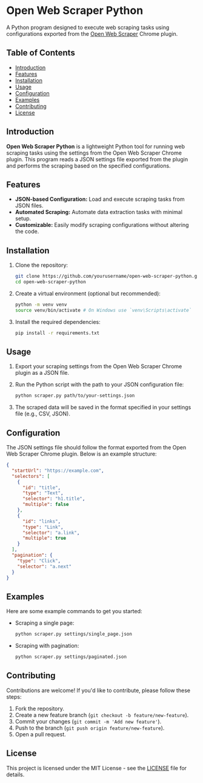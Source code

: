 # Open Web Scraper Python

A Python program designed to execute web scraping tasks using configurations exported from the [Open Web Scraper](https://openwebscraper.com) Chrome plugin.

## Table of Contents

- [Introduction](#introduction)
- [Features](#features)
- [Installation](#installation)
- [Usage](#usage)
- [Configuration](#configuration)
- [Examples](#examples)
- [Contributing](#contributing)
- [License](#license)

## Introduction

**Open Web Scraper Python** is a lightweight Python tool for running web scraping tasks using the settings from the Open Web Scraper Chrome plugin. This program reads a JSON settings file exported from the plugin and performs the scraping based on the specified configurations.

## Features

- **JSON-based Configuration:** Load and execute scraping tasks from JSON files.
- **Automated Scraping:** Automate data extraction tasks with minimal setup.
- **Customizable:** Easily modify scraping configurations without altering the code.

## Installation

1. Clone the repository:
   ```bash
   git clone https://github.com/yourusername/open-web-scraper-python.git
   cd open-web-scraper-python
   ```

2. Create a virtual environment (optional but recommended):
   ```bash
   python -m venv venv
   source venv/bin/activate # On Windows use `venv\Scripts\activate`
   ```

3. Install the required dependencies:
   ```bash
   pip install -r requirements.txt
   ```

## Usage

1. Export your scraping settings from the Open Web Scraper Chrome plugin as a JSON file.

2. Run the Python script with the path to your JSON configuration file:
   ```bash
   python scraper.py path/to/your-settings.json
   ```

3. The scraped data will be saved in the format specified in your settings file (e.g., CSV, JSON).

## Configuration

The JSON settings file should follow the format exported from the Open Web Scraper Chrome plugin. Below is an example structure:

```json
{
  "startUrl": "https://example.com",
  "selectors": [
    {
      "id": "title",
      "type": "Text",
      "selector": "h1.title",
      "multiple": false
    },
    {
      "id": "links",
      "type": "Link",
      "selector": "a.link",
      "multiple": true
    }
  ],
  "pagination": {
    "type": "Click",
    "selector": "a.next"
  }
}
```

## Examples

Here are some example commands to get you started:

- Scraping a single page:
  ```bash
  python scraper.py settings/single_page.json
  ```

- Scraping with pagination:
  ```bash
  python scraper.py settings/paginated.json
  ```

## Contributing

Contributions are welcome! If you'd like to contribute, please follow these steps:

1. Fork the repository.
2. Create a new feature branch (`git checkout -b feature/new-feature`).
3. Commit your changes (`git commit -m 'Add new feature'`).
4. Push to the branch (`git push origin feature/new-feature`).
5. Open a pull request.

## License

This project is licensed under the MIT License - see the [LICENSE](LICENSE) file for details.
